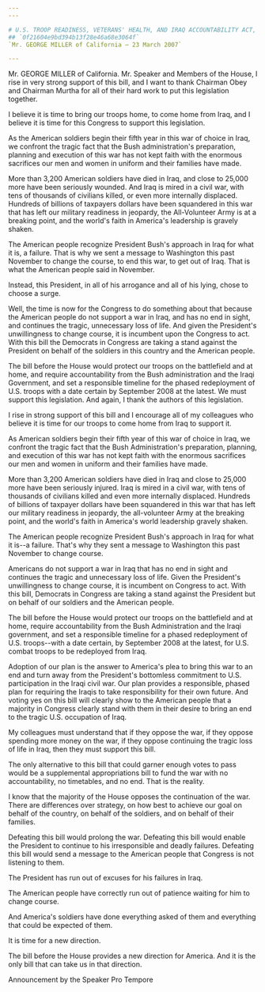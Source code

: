 ```yaml
---
---

# U.S. TROOP READINESS, VETERANS' HEALTH, AND IRAQ ACCOUNTABILITY ACT,
## `0f21604e9bd394b13f28e46a68e3064f`
`Mr. GEORGE MILLER of California — 23 March 2007`

---
```



Mr. GEORGE MILLER of California. Mr. Speaker and Members of the 
House, I rise in very strong support of this bill, and I want to thank 
Chairman Obey and Chairman Murtha for all of their hard work to put 
this legislation together.

I believe it is time to bring our troops home, to come home from 
Iraq, and I believe it is time for this Congress to support this 
legislation.

As the American soldiers begin their fifth year in this war of choice 
in Iraq, we confront the tragic fact that the Bush administration's 
preparation, planning and execution of this war has not kept faith with 
the enormous sacrifices our men and women in uniform and their families 
have made.

More than 3,200 American soldiers have died in Iraq, and close to 
25,000 more have been seriously wounded. And Iraq is mired in a civil 
war, with tens of thousands of civilians killed, or even more 
internally displaced. Hundreds of billions of taxpayers dollars have 
been squandered in this war that has left our military readiness in 
jeopardy, the All-Volunteer Army is at a breaking point, and the 
world's faith in America's leadership is gravely shaken.

The American people recognize President Bush's approach in Iraq for 
what it is, a failure. That is why we sent a message to Washington this 
past November to change the course, to end this war, to get out of 
Iraq. That is what the American people said in November.

Instead, this President, in all of his arrogance and all of his 
lying, chose to choose a surge.

Well, the time is now for the Congress to do something about that 
because the American people do not support a war in Iraq, and has no 
end in sight, and continues the tragic, unnecessary loss of life. And 
given the President's unwillingness to change course, it is incumbent 
upon the Congress to act. With this bill the Democrats in Congress are 
taking a stand against the President on behalf of the soldiers in this 
country and the American people.

The bill before the House would protect our troops on the battlefield 
and at home, and require accountability from the Bush administration 
and the Iraqi Government, and set a responsible timeline for the phased 
redeployment of U.S. troops with a date certain by September 2008 at 
the latest. We must support this legislation. And again, I thank the 
authors of this legislation.

I rise in strong support of this bill and I encourage all of my 
colleagues who believe it is time for our troops to come home from Iraq 
to support it.

As American soldiers begin their fifth year of this war of choice in 
Iraq, we confront the tragic fact that the Bush Administration's 
preparation, planning, and execution of this war has not kept faith 
with the enormous sacrifices our men and women in uniform and their 
families have made.

More than 3,200 American soldiers have died in Iraq and close to 
25,000 more have been seriously injured. Iraq is mired in a civil war, 
with tens of thousands of civilians killed and even more internally 
displaced. Hundreds of billions of taxpayer dollars have been 
squandered in this war that has left our military readiness in 
jeopardy, the all-volunteer Army at the breaking point, and the world's 
faith in America's world leadership gravely shaken.

The American people recognize President Bush's approach in Iraq for 
what it is--a failure. That's why they sent a message to Washington 
this past November to change course.

Americans do not support a war in Iraq that has no end in sight and 
continues the tragic and unnecessary loss of life. Given the 
President's unwillingness to change course, it is incumbent on Congress 
to act. With this bill, Democrats in Congress are taking a stand 
against the President but on behalf of our soldiers and the American 
people.

The bill before the House would protect our troops on the battlefield 
and at home, require accountability from the Bush Administration and 
the Iraqi government, and set a responsible timeline for a phased 
redeployment of U.S. troops--with a date certain, by September 2008 at 
the latest, for U.S. combat troops to be redeployed from Iraq.

Adoption of our plan is the answer to America's plea to bring this 
war to an end and turn away from the President's bottomless commitment 
to U.S. participation in the Iraqi civil war. Our plan provides a 
responsible, phased plan for requiring the Iraqis to take 
responsibility for their own future. And voting yes on this bill will 
clearly show to the American people that a majority in Congress clearly 
stand with them in their desire to bring an end to the tragic U.S. 
occupation of Iraq.

My colleagues must understand that if they oppose the war, if they 
oppose spending more money on the war, if they oppose continuing the 
tragic loss of life in Iraq, then they must support this bill.

The only alternative to this bill that could garner enough votes to 
pass would be a supplemental appropriations bill to fund the war with 
no accountability, no timetables, and no end. That is the reality.

I know that the majority of the House opposes the continuation of the 
war. There are differences over strategy, on how best to achieve our 
goal on behalf of the country, on behalf of the soldiers, and on behalf 
of their families.



Defeating this bill would prolong the war. Defeating this bill would 
enable the President to continue to his irresponsible and deadly 
failures. Defeating this bill would send a message to the American 
people that Congress is not listening to them.

The President has run out of excuses for his failures in Iraq.

The American people have correctly run out of patience waiting for 
him to change course.

And America's soldiers have done everything asked of them and 
everything that could be expected of them.

It is time for a new direction.

The bill before the House provides a new direction for America. And 
it is the only bill that can take us in that direction.










Announcement by the Speaker Pro Tempore
